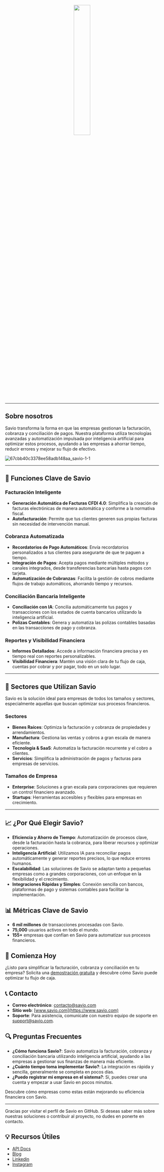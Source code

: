 <p align="center" width="100%">
  <img width="33%" src="https://github.com/user-attachments/assets/8afc8226-663a-45eb-8925-809dc21a5ba5">
</p>

---
## **Sobre nosotros**

Savio transforma la forma en que las empresas gestionan la facturación, cobranza y conciliación de pagos. Nuestra plataforma utiliza tecnologías avanzadas y automatización impulsada por inteligencia artificial para optimizar estos procesos, ayudando a las empresas a ahorrar tiempo, reducir errores y mejorar su flujo de efectivo.

![67cbb40c3378ee58adb148aa_savio-1-_1_](https://github.com/user-attachments/assets/cafa356e-d5fa-4738-9dc4-93d1a5e8b26c)

---

## 🔧 Funciones Clave de Savio

### Facturación Inteligente
- **Generación Automática de Facturas CFDI 4.0**: Simplifica la creación de facturas electrónicas de manera automática y conforme a la normativa fiscal.
- **Autofacturación**: Permite que tus clientes generen sus propias facturas sin necesidad de intervención manual.

### Cobranza Automatizada
- **Recordatorios de Pago Automáticos**: Envía recordatorios personalizados a tus clientes para asegurarte de que te paguen a tiempo.
- **Integración de Pagos**: Acepta pagos mediante múltiples métodos y canales integrados, desde transferencias bancarias hasta pagos con tarjeta.
- **Automatización de Cobranzas**: Facilita la gestión de cobros mediante flujos de trabajo automáticos, ahorrando tiempo y recursos.

### Conciliación Bancaria Inteligente
- **Conciliación con IA**: Concilia automáticamente tus pagos y transacciones con los estados de cuenta bancarios utilizando la inteligencia artificial.
- **Polizas Contables**: Genera y automatiza las polizas contables basadas en las transacciones de pago y cobranza.

### Reportes y Visibilidad Financiera
- **Informes Detallados**: Accede a información financiera precisa y en tiempo real con reportes personalizables.
- **Visibilidad Financiera**: Mantén una visión clara de tu flujo de caja, cuentas por cobrar y por pagar, todo en un solo lugar.

---

## 🏢 Sectores que Utilizan Savio

Savio es la solución ideal para empresas de todos los tamaños y sectores, especialmente aquellas que buscan optimizar sus procesos financieros.

### Sectores
- **Bienes Raíces**: Optimiza la facturación y cobranza de propiedades y arrendamientos.
- **Manufactura**: Gestiona las ventas y cobros a gran escala de manera eficiente.
- **Tecnología & SaaS**: Automatiza la facturación recurrente y el cobro a clientes.
- **Servicios**: Simplifica la administración de pagos y facturas para empresas de servicios.

### Tamaños de Empresa
- **Enterprise**: Soluciones a gran escala para corporaciones que requieren un control financiero avanzado.
- **Startups**: Herramientas accesibles y flexibles para empresas en crecimiento.

---

## 📈 ¿Por Qué Elegir Savio?

- **Eficiencia y Ahorro de Tiempo**: Automatización de procesos clave, desde la facturación hasta la cobranza, para liberar recursos y optimizar operaciones.
- **Inteligencia Artificial**: Utilizamos IA para reconciliar pagos automáticamente y generar reportes precisos, lo que reduce errores humanos.
- **Escalabilidad**: Las soluciones de Savio se adaptan tanto a pequeñas empresas como a grandes corporaciones, con un enfoque en la flexibilidad y el crecimiento.
- **Integraciones Rápidas y Simples**: Conexión sencilla con bancos, plataformas de pago y sistemas contables para facilitar la implementación.

## 📊 Métricas Clave de Savio

- **6 mil millones** de transacciones procesadas con Savio.
- **75,000** usuarios activos en todo el mundo.
- **155+** empresas que confían en Savio para automatizar sus procesos financieros.

## 🚀 Comienza Hoy

¿Listo para simplificar la facturación, cobranza y conciliación en tu empresa? Solicita una [demostración gratuita](https://www.savio.com/agendar) y descubre cómo Savio puede optimizar tu flujo de caja.

## 📞 Contacto

- **Correo electrónico**: contacto@savio.com
- **Sitio web**: [www.savio.com](https://www.savio.com)
- **Soporte**: Para asistencia, comunícate con nuestro equipo de soporte en support@savio.com.

## 🔍 Preguntas Frecuentes

- **¿Cómo funciona Savio?**: Savio automatiza la facturación, cobranza y conciliación bancaria utilizando inteligencia artificial, ayudando a las empresas a gestionar sus finanzas de manera más eficiente.
- **¿Cuánto tiempo toma implementar Savio?**: La integración es rápida y sencilla, generalmente se completa en pocos días.
- **¿Puedo registrar mi empresa en el sistema?**: Sí, puedes crear una cuenta y empezar a usar Savio en pocos minutos.


Descubre cómo empresas como estas están mejorando su eficiencia financiera con Savio.

---

Gracias por visitar el perfil de Savio en GitHub. Si deseas saber más sobre nuestras soluciones o contribuir al proyecto, no dudes en ponerte en contacto.

## 💡 Recursos Útiles
- [API Docs](https://app.savio.mx/docs )
- [Blog](https://www.savio.com/blog)
- [Linkedin](https://www.linkedin.com/company/saviomx/)
- [Instagram](https://www.instagram.com/savio.mx/)
